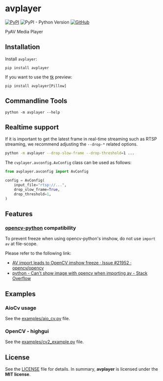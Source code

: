 # avplayer

[![PyPI](https://img.shields.io/pypi/v/avplayer?style=flat-square)](https://pypi.org/project/avplayer/)
![PyPI - Python Version](https://img.shields.io/pypi/pyversions/avplayer?style=flat-square)
[![GitHub](https://img.shields.io/github/license/osom8979/avplayer?style=flat-square)](https://github.com/osom8979/avplayer/)

PyAV Media Player

## Installation

Install `avplayer`:

```shell
pip install avplayer
```

If you want to use the [tk](https://docs.python.org/3/library/tkinter.html) preview:

```shell
pip install avplayer[Pillow]
```

## Commandline Tools

```shell
python -m avplayer --help
```

## Realtime support

If it is important to get the latest frame in real-time streaming
such as RTSP streaming, we recommend adjusting the `--drop-*` related options.

```bash
python -m avplayer --drop-slow-frame --drop-threshold=1 ...
```

The `cvplayer.avconfig.AvConfig` class can be used as follows:

```python
from avplayer.avconfig import AvConfig

config = AvConfig(
    input_file="rtsp://...",
    drop_slow_frame=True,
    drop_threshold=1,
)
```

## Features

### [opencv-python](https://pypi.org/project/opencv-python/) compatibility

To prevent freeze when using opencv-python's imshow,
do not use `import av` at file-scope.

Please refer to the following link:
* [AV import leads to OpenCV imshow freeze · Issue #21952 · opencv/opencv](https://github.com/opencv/opencv/issues/21952)
* [python - Can't show image with opencv when importing av - Stack Overflow](https://stackoverflow.com/questions/72604912/cant-show-image-with-opencv-when-importing-av)

## Examples

### AioCv usage

See the [examples/aio_cv.py](./examples/aio_cv.py) file.

### OpenCV - highgui

See the [examples/cv2_example.py](./examples/cv2_example.py) file.

## License

See the [LICENSE](./LICENSE) file for details. In summary,
**avplayer** is licensed under the **MIT license**.
